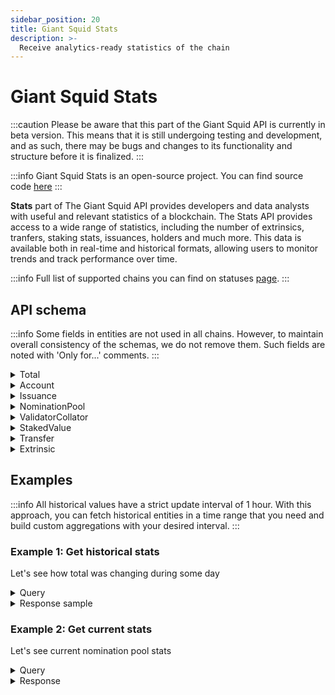 ```yaml
---
sidebar_position: 20
title: Giant Squid Stats
description: >-
  Receive analytics-ready statistics of the chain
---
```


# Giant Squid Stats

:::caution
Please be aware that this part of the Giant Squid API is currently in beta version. This means that it is still undergoing testing and development, and as such, there may be bugs and changes to its functionality and structure before it is finalized.
:::

:::info
Giant Squid Stats is an open-source project. You can find source code [here](https://github.com/subsquid-labs/giant-squid-stats)
:::

**Stats** part of The Giant Squid API provides developers and data analysts with useful and relevant statistics of a blockchain. The Stats API provides access to a wide range of statistics, including the number of extrinsics, tranfers, staking stats, issuances, holders and much more. This data is available both in real-time and historical formats, allowing users to monitor trends and track performance over time.

:::info
Full list of supported chains you can find on statuses [page](/giant-squid-api/statuses).
:::

## API schema

:::info
Some fields in entities are not used in all chains. However, to maintain overall consistency of the schemas, we do not remove them. Such fields are noted with 'Only for...' comments.
:::

<details>

<summary>Total</summary>

```graphql
"""
Latest global stats of the chain
"""
type Total {
  id: ID!
  finalizedBlocks: BigInt!
  totalIssuance: BigInt!
  signedExtrinsics: BigInt!
  "Total amount of native transfers"
  transfersCount: BigInt!
  "Total amount of accounts in chain"
  holders: Int!
  "Only for parachain staking"
  collatorsIdealCount: Int
  collatorsCount: Int
  "Only for simple staking"
  validatorsIdealCount: Int
  validatorsCount: Int
  "Staking era"
  currentEra: Int
  "Parachain Staking round"
  currentRound: Int
  "Amount of total available balances of all account"
  circulatingAssetsTotal: BigInt
  stakedValueTotal: BigInt
  "Only for relay chains"
  stakedValueValidator: BigInt
  "Only for parachain staking"
  stakedValueCollator: BigInt
  "Only for parachain staking"
  stakedValueNominator: BigInt
  "Only for relay chains"
  nominationPoolsCountMembers: Int
  "Only for relay chains"
  nominationPoolsCountPools: Int
  "Only for relay chains"
  nominationPoolsTotalStake: BigInt
}
```

</details>

<details>

<summary>Account</summary>

```graphql
"""
Current native balance of an account
"""
type Account {
  "Public key"
  id: ID!
  free: BigInt!
  reserved: BigInt!
  total: BigInt!
  "Latest block when balance changed"
  updatedAtBlock: Int
}
```

</details>

<details>

<summary>Issuance</summary>

```graphql
"""
Total Issuance historical data
"""
type Issuance {
  "Block number"
  id: ID!
  volume: BigInt!
  timestamp: DateTime!
  blockHash: String!
}
```

</details>

<details>

<summary>NominationPool</summary>

```graphql
"""
Staking Nomination pools historical data
"""
type NominationPool {
  "Block number"
  id: ID!
  totalPoolsCount: Int!
  totalPoolsMembers: Int!
  totalPoolsStake: BigInt!
  timestamp: DateTime!
  blockHash: String!
}
```

</details>

<details>

<summary>ValidatorCollator</summary>

```graphql
"""
Historical amount of validators (for chains with staking) and collators (for parachain staking)
"""
type ValidatorCollator {
  "Block number"
  id: ID!
  timestamp: DateTime!
  idealCount: Int!
  count: Int!
  blockHash: String!
}
```

</details>

<details>

<summary>StakedValue</summary>

```graphql
"""
Historical stats about Staking or ParachainStaking pallets of chain
"""
type StakedValue {
  "Block number"
  id: ID!
  "Staking era"
  currentEra: Int
  "ParachainStakingRound"
  currentRound: Int
  "ParachainStaking"
  collatorsCount: Int
  "Staking validators of current era"
  activeValidators: Int
  "Total amount of Staking validators for all time"
  totalValidators: Int
  "Total nominators of Staking validators for all time"
  totalNominators: Int
  "Staking inflation based on https://research.web3.foundation/en/latest/polkadot/overview/2-token-economics.html#inflation-model"
  inflationRatio: Float
  "Staking APR based on https://research.web3.foundation/en/latest/polkadot/overview/2-token-economics.html#inflation-model"
  rewardsRatio: Float
  timestamp: DateTime!
  "Total stake by validators stake + nominators stake"
  totalStake: BigInt!
  "ParachainStorage total stake by storage"
  totalStakeStorage: BigInt
  "Only for relay chains"
  validatorStake: BigInt
  "Only for parachain staking"
  collatorStake: BigInt
  nominatorStake: BigInt!
  "Only for relay chains"
  blockHash: String!
}
```

</details>

<details>

<summary>Transfer</summary>

```graphql
"""
Historical amount of transfers
"""
type Transfer {
  "Block number"
  id: ID!
  timestamp: DateTime!
  blockHash: String!
  "Volume of all transfers"
  totalVolume: BigInt!
  "Amount of transfers"
  totalCount: Int!
}
```

</details>

<details>

<summary>Extrinsic</summary>

```graphql
"""
Historical amount of signed extrinsics
"""
type Extrinsic {
  "Block number"
  id: ID!
  timestamp: DateTime!
  blockHash: String!
  totalCount: Int!
}
```

</details>

## Examples
:::info
All historical values have a strict update interval of 1 hour. With this approach, you can fetch historical entities in a time range that you need and build custom aggregations with your desired interval.
:::

### Example 1: Get historical stats

Let's see how total was changing during some day

<details>

<summary>Query</summary>

```graphql
query MyQuery {
  issuances(where: {timestamp_gte: "2023-01-11T00:00:00.000000Z", timestamp_lt: "2023-01-12T00:00:00.000000Z"}, orderBy: id_ASC) {
    volume
    timestamp
  }
}    
```

</details>

<details>

<summary>Response sample</summary>

```json
{
  "data": {
    "issuances": [
      {
        "volume": "12708122725048402550",
        "timestamp": "2023-01-11T00:53:18.017000Z"
      },
      {
        "volume": "12708130906573496178",
        "timestamp": "2023-01-11T01:53:24.015000Z"
      },
      {
        "volume": "12708130905788243098",
        "timestamp": "2023-01-11T02:53:24.017000Z"
      }
    ]
  }
}
    
```

</details>

### Example 2: Get current stats

Let's see current nomination pool stats

<details>

<summary>Query</summary>

```graphql
query MyQuery {
  totals {
    nominationPoolsCountPools
    nominationPoolsCountMembers
    nominationPoolsTotalStake
  }
}
```

</details>

<details>

<summary>Response</summary>

```json
{
  "data": {
    "totals": [
      {
        "nominationPoolsCountPools": 104,
        "nominationPoolsCountMembers": 7384,
        "nominationPoolsTotalStake": "26809302571237243"
      }
    ]
  }
}
    
```

</details>
